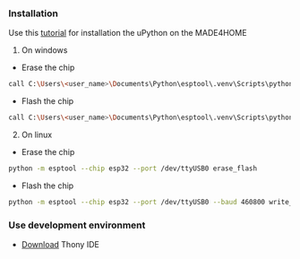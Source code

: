 
### Installation

Use this [tutorial](https://micropython.org/download/ESP32_GENERIC/) for installation the uPython on the MADE4HOME

 1. On windows

 - Erase the chip
```sh
call C:\Users\<user_name>\Documents\Python\esptool\.venv\Scripts\python -m esptool --chip esp32 --port COM11 erase_flash
```

 - Flash the chip
```sh
call C:\Users\<user_name>\Documents\Python\esptool\.venv\Scripts\python -m esptool --chip esp32 --port COM11 --baud 460800 write_flash -z 0x1000 C:\Users\User\Documents\Python\esptool\uPython\ESP32_GENERIC-20231005-v1.21.0.bin
```

2. On linux
 - Erase the chip
```sh
python -m esptool --chip esp32 --port /dev/ttyUSB0 erase_flash
```

 - Flash the chip
```sh
python -m esptool --chip esp32 --port /dev/ttyUSB0 --baud 460800 write_flash -z 0x1000 esp32-20190125-v1.10.bin
```

### Use development environment

 - [Download](https://thonny.org/) Thony IDE
